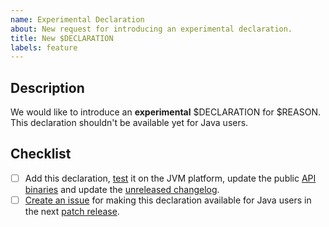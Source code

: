 ```yaml
---
name: Experimental Declaration
about: New request for introducing an experimental declaration.
title: New $DECLARATION
labels: feature
---
```


## Description

We would like to introduce an **experimental** $DECLARATION for $REASON.
This declaration shouldn't be available yet for Java users.

<!-- Uncomment this section if your issue depends on another one.
## Dependencies

This issue is blocked by the following ones:
- [ ] $ITEM
-->

## Checklist

- [ ] Add this declaration, [test] it on the JVM platform, update the public [API binaries] and update the [unreleased changelog].
- [ ] [Create an issue][new-issue] for making this declaration available for Java users in the next [patch release][versioning-strategy].

[api binaries]: https://github.com/kotools/types/blob/main/CONTRIBUTING.md#checking-the-api-binaries
[new-issue]: https://github.com/kotools/types/issues/new/choose
[test]: https://github.com/kotools/types/blob/main/CONTRIBUTING.md#running-tests
[unreleased changelog]: https://github.com/kotools/types/blob/main/CHANGELOG.md#unreleased
[versioning-strategy]: https://github.com/kotools/types/blob/main/documentation/versioning-strategy.md
